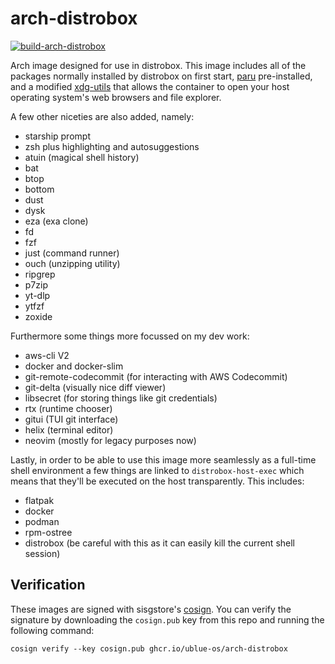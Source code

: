 # arch-distrobox

[![build-arch-distrobox](https://github.com/ublue-os/arch-distrobox/actions/workflows/build.yml/badge.svg)](https://github.com/ublue-os/arch-distrobox/actions/workflows/build.yml) 

Arch image designed for use in distrobox. This image includes all of the packages normally installed by distrobox on first start, [paru](https://github.com/Morganamilo/paru) pre-installed, and a modified [xdg-utils](https://github.com/KyleGospo/xdg-utils-distrobox-arch) that allows the container to open your host operating system's web browsers and file explorer.

A few other niceties are also added, namely:

* starship prompt
* zsh plus highlighting and autosuggestions
* atuin (magical shell history)
* bat
* btop
* bottom
* dust
* dysk
* eza (exa clone)
* fd
* fzf
* just (command runner)
* ouch (unzipping utility)
* ripgrep
* p7zip
* yt-dlp
* ytfzf
* zoxide

Furthermore some things more focussed on my dev work:

* aws-cli V2
* docker and docker-slim
* git-remote-codecommit (for interacting with AWS Codecommit)
* git-delta (visually nice diff viewer)
* libsecret (for storing things like git credentials)
* rtx (runtime chooser)
* gitui (TUI git interface)
* helix (terminal editor)
* neovim (mostly for legacy purposes now)

Lastly, in order to be able to use this image more seamlessly as a full-time
shell environment a few things are linked to `distrobox-host-exec` which
means that they'll be executed on the host transparently. This includes:

* flatpak
* docker
* podman
* rpm-ostree
* distrobox (be careful with this as it can easily kill the current shell session)

## Verification

These images are signed with sisgstore's [cosign](https://docs.sigstore.dev/cosign/overview/). You can verify the signature by downloading the `cosign.pub` key from this repo and running the following command:

    cosign verify --key cosign.pub ghcr.io/ublue-os/arch-distrobox
